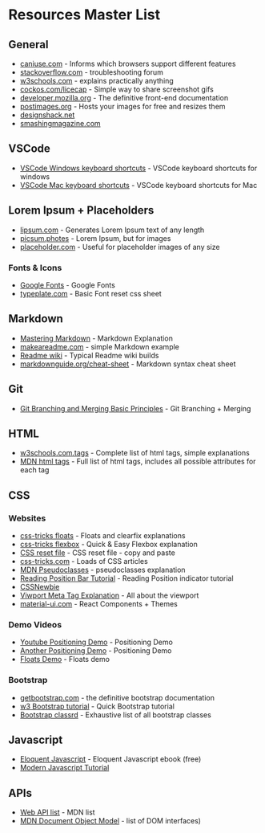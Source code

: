# Resources Master List

## General

* [caniuse.com](https://caniuse.com/) - Informs which browsers support different features
* [stackoverflow.com](https://stackoverflow.com/) - troubleshooting forum
* [w3schools.com](https://w3schools.com/) - explains practically anything
* [cockos.com/licecap](http://cockos.com/licecap/) - Simple way to share screenshot gifs
* [developer.mozilla.org](https://www.developer.mozilla.org/en/US/) - The definitive front-end documentation
* [postimages.org](https://postimages.org/) - Hosts your images for free and resizes them
* [designshack.net](https://www.designshack.net/)
* [smashingmagazine.com](https://www.smashingmagazine.com/)

## VSCode

* [VSCode Windows keyboard shortcuts](https://code.visualstudio.com/shortcuts/keyboard-shortcuts-windows.pdf) - VSCode keyboard shortcuts for windows
* [VSCode Mac keyboard shortcuts](https://code.visualstudio.com/shortcuts/keyboard-shortcuts-macos.pdf) - VSCode keyboard shortcuts for Mac

## Lorem Ipsum + Placeholders

* [lipsum.com](https://lipsum.com/) - Generates Lorem Ipsum text of any length
* [picsum.photes](https://picsum.photos/) - Lorem Ipsum, but for images
* [placeholder.com](https://placeholder.com/) - Useful for placeholder images of any size

### Fonts & Icons

* [Google Fonts](https://fonts.google.com/) - Google Fonts
* [typeplate.com](http://typeplate.com/) - Basic Font reset css sheet

## Markdown

* [Mastering Markdown](https://guides.github.com/features/mastering-markdown/) - Markdown Explanation
* [makeareadme.com](https://www.makeareadme.com/) - simple Markdown example
* [Readme wiki](https://guides.github.com/features/wikis/) - Typical Readme wiki builds
* [markdownguide.org/cheat-sheet](https://www.markdownguide.org/cheat-sheet/) - Markdown syntax cheat sheet

## Git

* [Git Branching and Merging Basic Principles](https://git-scm.com/book/en/v2/Git-Branching-Basic-Branching-and-Merging) - Git Branching + Merging

## HTML

* [w3schools.com.tags](https://www.w3schools.com/tags/) - Complete list of html tags, simple explanations
* [MDN html tags](]https://developer.mozilla.org/en-US/docs/Web/HTML/Element) - Full list of html tags, includes all possible attributes for each tag

## CSS

### Websites

* [css-tricks floats](https://css-tricks.com/all-about-floats/) - Floats and clearfix explanations
* [css-tricks flexbox](https://css-tricks.com/snippets/css/a-guide-to-flexbox/) - Quick & Easy Flexbox explanation
* [CSS reset file](https://meyerweb.com/eric/tools/css/reset/) - CSS reset file - copy and paste
* [css-tricks.com](https://www.css-tricks.com/) - Loads of CSS articles
* [MDN Pseudoclasses](https://developer.mozilla.org/en-US/docs/Web/CSS/Pseudo-classes) - pseudoclasses explanation
* [Reading Position Bar Tutorial](https://css-tricks.com/reading-position-indicator/) - Reading Position indicator tutorial
* [CSSNewbie](https://www.cssnewbie.com/)
* [Viwport Meta Tag Explanation](https://developer.mozilla.org/en-US/docs/Mozilla/Mobile/Viewport_meta_tag) - All about the viewport
* [material-ui.com](https://material-ui.com/) - React Components + Themes

### Demo Videos

* [Youtube Positioning Demo](https://www.youtube.com/watch?v=sHfJn0jqBro) - Positioning Demo
* [Another Positioning Demo](https://www.youtube.com/watch?v=yWXgnQaWSW0) - Positioning Demo
* [Floats Demo](https://www.youtube.com/watch?v=0lpxKw6E90Y) - Floats demo

### Bootstrap

* [getbootstrap.com](https://getbootstrap.com/) - the definitive bootstrap documentation
* [w3 Bootstrap tutorial](https://www.w3schools.com/bootstrap4/default.asp) - Quick Bootstrap tutorial
* [Bootstrap classrd](https://www.w3schools.com/bootstrap4/bootstrap_ref_all_classes.asp) - Exhaustive list of all bootstrap classes

## Javascript

* [Eloquent Javascript](https://eloquentjavascript.net/) - Eloquent Javascript ebook (free)
* [Modern Javascript Tutorial](https://javascript.info/)

## APIs

* [Web API list](https://developer.mozilla.org/en-US/docs/Web/API) - MDN list
* [MDN Document Object Model](https://developer.mozilla.org/en-US/docs/Web/API/Document_Object_Model) - list of DOM interfaces)
